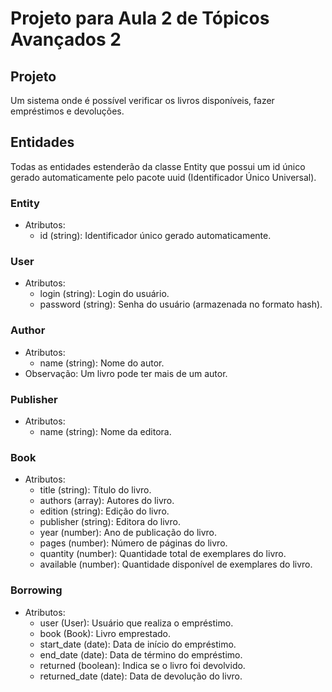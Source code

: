 # Projeto para Aula 2 de Tópicos Avançados 2

## Projeto
Um sistema onde é possível verificar os livros disponíveis, fazer empréstimos e devoluções.

## Entidades
Todas as entidades estenderão da classe Entity que possui um id único gerado automaticamente pelo pacote uuid (Identificador Único Universal).

### Entity
- Atributos:
  - id (string): Identificador único gerado automaticamente.

### User
- Atributos:
  - login (string): Login do usuário.
  - password (string): Senha do usuário (armazenada no formato hash).

### Author
- Atributos:
  - name (string): Nome do autor.
- Observação: Um livro pode ter mais de um autor.

### Publisher
- Atributos:
  - name (string): Nome da editora.

### Book
- Atributos:
  - title (string): Título do livro.
  - authors (array): Autores do livro.
  - edition (string): Edição do livro.
  - publisher (string): Editora do livro.
  - year (number): Ano de publicação do livro.
  - pages (number): Número de páginas do livro.
  - quantity (number): Quantidade total de exemplares do livro.
  - available (number): Quantidade disponível de exemplares do livro.

### Borrowing
- Atributos:
  - user (User): Usuário que realiza o empréstimo.
  - book (Book): Livro emprestado.
  - start_date (date): Data de início do empréstimo.
  - end_date (date): Data de término do empréstimo.
  - returned (boolean): Indica se o livro foi devolvido.
  - returned_date (date): Data de devolução do livro.

